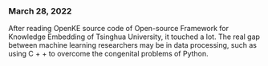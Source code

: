 ### March 28, 2022
After reading OpenKE source code of Open-source Framework for Knowledge Embedding of Tsinghua University, it touched a lot. The real gap between machine learning researchers may be in data processing, such as using C + + to overcome the congenital problems of Python.
